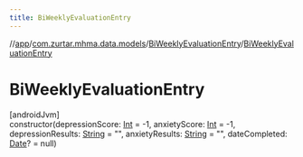 ```yaml
---
title: BiWeeklyEvaluationEntry
---
```

//[app](../../../index.html)/[com.zurtar.mhma.data.models](../index.html)/[BiWeeklyEvaluationEntry](index.html)/[BiWeeklyEvaluationEntry](-bi-weekly-evaluation-entry.html)



# BiWeeklyEvaluationEntry



[androidJvm]\
constructor(depressionScore: [Int](https://kotlinlang.org/api/core/kotlin-stdlib/kotlin/-int/index.html) = -1, anxietyScore: [Int](https://kotlinlang.org/api/core/kotlin-stdlib/kotlin/-int/index.html) = -1, depressionResults: [String](https://kotlinlang.org/api/core/kotlin-stdlib/kotlin/-string/index.html) = &quot;&quot;, anxietyResults: [String](https://kotlinlang.org/api/core/kotlin-stdlib/kotlin/-string/index.html) = &quot;&quot;, dateCompleted: [Date](https://developer.android.com/reference/kotlin/java/util/Date.html)? = null)



